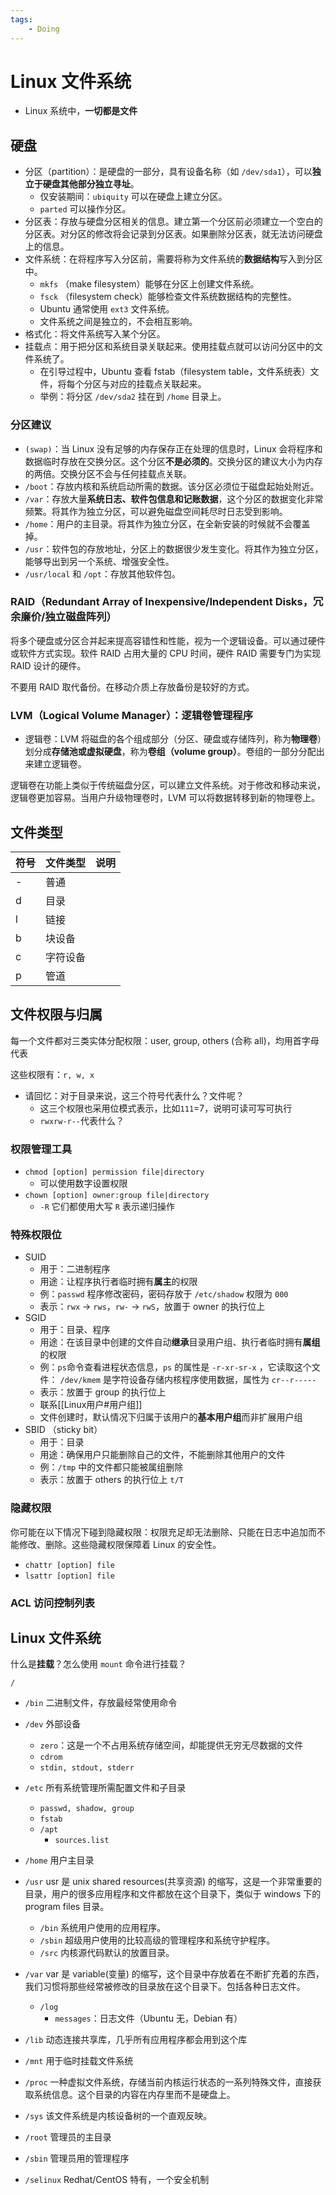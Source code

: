 ```yaml
---
tags:
    - Doing
---
```


# Linux 文件系统

-   Linux 系统中，**一切都是文件**

## 硬盘

- 分区（partition）：是硬盘的一部分，具有设备名称（如 `/dev/sda1`），可以**独立于硬盘其他部分独立寻址**。
    - 仅安装期间：`ubiquity` 可以在硬盘上建立分区。
    - `parted` 可以操作分区。
- 分区表：存放与硬盘分区相关的信息。建立第一个分区前必须建立一个空白的分区表。对分区的修改将会记录到分区表。如果删除分区表，就无法访问硬盘上的信息。
- 文件系统：在将程序写入分区前，需要将称为文件系统的**数据结构**写入到分区中。
    - `mkfs` （make filesystem）能够在分区上创建文件系统。
    - `fsck` （filesystem check）能够检查文件系统数据结构的完整性。
    - Ubuntu 通常使用 `ext3` 文件系统。
    - 文件系统之间是独立的，不会相互影响。
- 格式化：将文件系统写入某个分区。
- 挂载点：用于把分区和系统目录关联起来。使用挂载点就可以访问分区中的文件系统了。
    - 在引导过程中，Ubuntu 查看 fstab（filesystem table，文件系统表）文件，将每个分区与对应的挂载点关联起来。
    - 举例：将分区 `/dev/sda2` 挂在到 `/home` 目录上。

### 分区建议

- `(swap)`：当 Linux 没有足够的内存保存正在处理的信息时，Linux 会将程序和数据临时存放在交换分区。这个分区**不是必须的**。交换分区的建议大小为内存的两倍。交换分区不会与任何挂载点关联。
- `/boot`：存放内核和系统启动所需的数据。该分区必须位于磁盘起始处附近。
- `/var`：存放大量**系统日志、软件包信息和记账数据**，这个分区的数据变化非常频繁。将其作为独立分区，可以避免磁盘空间耗尽时日志受到影响。
- `/home`：用户的主目录。将其作为独立分区，在全新安装的时候就不会覆盖掉。
- `/usr`：软件包的存放地址，分区上的数据很少发生变化。将其作为独立分区，能够导出到另一个系统、增强安全性。
- `/usr/local` 和 `/opt`：存放其他软件包。

### RAID（Redundant Array of Inexpensive/Independent Disks，冗余廉价/独立磁盘阵列）

将多个硬盘或分区合并起来提高容错性和性能，视为一个逻辑设备。可以通过硬件或软件方式实现。软件 RAID 占用大量的 CPU 时间，硬件 RAID 需要专门为实现 RAID 设计的硬件。

不要用 RAID 取代备份。在移动介质上存放备份是较好的方式。

### LVM（Logical Volume Manager）：逻辑卷管理程序

- 逻辑卷：LVM 将磁盘的各个组成部分（分区、硬盘或存储阵列，称为**物理卷**）划分成**存储池或虚拟硬盘**，称为**卷组（volume group）**。卷组的一部分分配出来建立逻辑卷。

逻辑卷在功能上类似于传统磁盘分区，可以建立文件系统。对于修改和移动来说，逻辑卷更加容易。当用户升级物理卷时，LVM 可以将数据转移到新的物理卷上。

## 文件类型

| 符号 | 文件类型 | 说明 |
| ---- | -------- | ---- |
| -    | 普通     |      |
| d    | 目录     |      |
| l    | 链接     |      |
| b    | 块设备   |      |
| c    | 字符设备 |      |
| p    | 管道     |      |

## 文件权限与归属

每一个文件都对三类实体分配权限：user, group, others (合称 all)，均用首字母代表

这些权限有：`r, w, x`

-   请回忆：对于目录来说，这三个符号代表什么？文件呢？
    -   这三个权限也采用位模式表示，比如`111`=7，说明可读可写可执行
    -   `rwxrw-r--`代表什么？

### 权限管理工具

-   `chmod [option] permission file|directory`
    -   可以使用数字设置权限
-   `chown [option] owner:group file|directory`
    -   `-R` 它们都使用大写 `R` 表示递归操作

### 特殊权限位

-   SUID
    -   用于：二进制程序
    -   用途：让程序执行者临时拥有**属主**的权限
    -   例：`passwd` 程序修改密码，密码存放于 `/etc/shadow` 权限为 `000`
    -   表示：`rwx` → `rws`，`rw-` → `rwS`，放置于 owner 的执行位上
-   SGID
    -   用于：目录、程序
    -   用途：在该目录中创建的文件自动**继承**目录用户组、执行者临时拥有**属组**的权限
    -   例：`ps`命令查看进程状态信息，`ps` 的属性是 `-r-xr-sr-x` ，它读取这个文件： `/dev/kmem` 是字符设备存储内核程序使用数据，属性为 `cr--r-----`
    -   表示：放置于 group 的执行位上
    -   联系[[Linux用户#用户组]]
    -   文件创建时，默认情况下归属于该用户的**基本用户组**而非扩展用户组
-   SBID （sticky bit）
    -   用于：目录
    -   用途：确保用户只能删除自己的文件，不能删除其他用户的文件
    -   例：`/tmp` 中的文件都只能被属组删除
    -   表示：放置于 others 的执行位上 `t/T`

### 隐藏权限

你可能在以下情况下碰到隐藏权限：权限充足却无法删除、只能在日志中追加而不能修改、删除。这些隐藏权限保障着 Linux 的安全性。

-   `chattr [option] file`
-   `lsattr [option] file`

### ACL 访问控制列表

## Linux 文件系统

什么是**挂载**？怎么使用 `mount` 命令进行挂载？

`/`

-   `/bin` 二进制文件，存放最经常使用命令

-   `/dev` 外部设备
    -   `zero`：这是一个不占用系统存储空间，却能提供无穷无尽数据的文件
    -   `cdrom`
    -   `stdin, stdout, stderr`
-   `/etc` 所有系统管理所需配置文件和子目录
    -   `passwd, shadow, group`
    -   `fstab`
    -   `/apt`
        -   `sources.list`
-   `/home` 用户主目录
-   `/usr` usr 是 unix shared resources(共享资源) 的缩写，这是一个非常重要的目录，用户的很多应用程序和文件都放在这个目录下，类似于 windows 下的 program files 目录。
    -   `/bin` 系统用户使用的应用程序。
    -   `/sbin` 超级用户使用的比较高级的管理程序和系统守护程序。
    -   `/src` 内核源代码默认的放置目录。
-   `/var` var 是 variable(变量) 的缩写，这个目录中存放着在不断扩充着的东西，我们习惯将那些经常被修改的目录放在这个目录下。包括各种日志文件。
    -   `/log`
        -   `messages`：日志文件（Ubuntu 无，Debian 有）
-   `/lib` 动态连接共享库，几乎所有应用程序都会用到这个库
-   `/mnt` 用于临时挂载文件系统
-   `/proc` 一种虚拟文件系统，存储当前内核运行状态的一系列特殊文件，直接获取系统信息。这个目录的内容在内存里而不是硬盘上。
-   `/sys` 该文件系统是内核设备树的一个直观反映。
-   `/root` 管理员的主目录
-   `/sbin` 管理员用的管理程序
-   `/selinux` Redhat/CentOS 特有，一个安全机制
